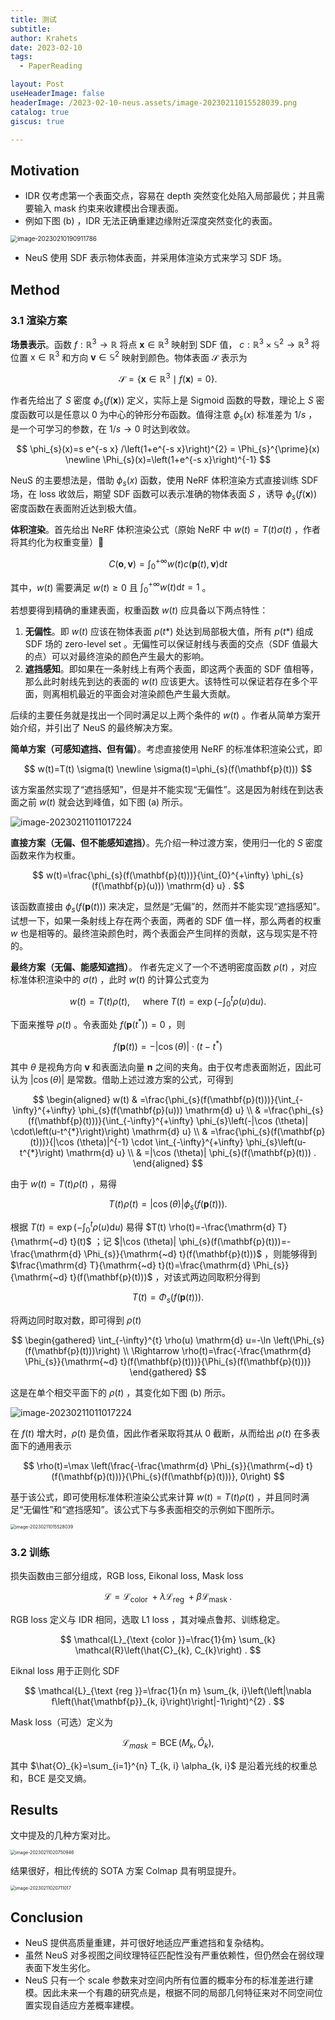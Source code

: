 ```yaml
---
title: 测试
subtitle: 
author: Krahets
date: 2023-02-10
tags: 
  - PaperReading

layout: Post
useHeaderImage: false
headerImage: /2023-02-10-neus.assets/image-20230211015528039.png
catalog: true
giscus: true

---
```


## Motivation

- IDR 仅考虑第一个表面交点，容易在 depth 突然变化处陷入局部最优；并且需要输入 mask 约束来收建模出合理表面。
- 例如下图 (b) ，IDR 无法正确重建边缘附近深度突然变化的表面。

<img src="/2023-02-10-neus.assets/image-20230210190911786.png" alt="image-20230210190911786" style="zoom:70%;" />

- NeuS 使用 SDF 表示物体表面，并采用体渲染方式来学习 SDF 场。

## Method

### 3.1 渲染方案

**场景表示**。函数 $f: \mathbb{R}^{3} \rightarrow \mathbb{R}$ 将点 $\mathbf{x} \in \mathbb{R}^{3}$ 映射到 SDF 值， $c: \mathbb{R}^{3} \times \mathbb{S}^{2} \rightarrow \mathbb{R}^{3}$ 将位置 $\mathrm{x} \in \mathbb{R}^{3}$ 和方向 $\mathbf{v} \in \mathbb{S}^{2}$ 映射到颜色。物体表面 $\mathcal{S}$ 表示为

$$
\mathcal{S}=\left\{\mathbf{x} \in \mathbb{R}^{3} \mid f(\mathbf{x})=0\right\} \text {. }
$$

作者先给出了 $S$ 密度 $\phi_{s}(f(\mathbf{x}))$  定义，实际上是 Sigmoid 函数的导数，理论上 $S$ 密度函数可以是任意以 $0$ 为中心的钟形分布函数。值得注意  $\phi_{s}(x)$ 标准差为 $1/s$ ，是一个可学习的参数，在 $1 / s \rightarrow 0$ 时达到收敛。

$$
\phi_{s}(x)=s e^{-s x} /\left(1+e^{-s x}\right)^{2} = \Phi_{s}^{\prime}(x) \newline
\Phi_{s}(x)=\left(1+e^{-s x}\right)^{-1}
$$

NeuS 的主要想法是，借助 $\phi_{s}(x)$ 函数，使用 NeRF 体积渲染方式直接训练 SDF 场，在 loss 收敛后，期望 SDF 函数可以表示准确的物体表面 $S$ ，诱导 $\phi_{s}(f(\mathbf{x}))$ 密度函数在表面附近达到极大值。

**体积渲染**。首先给出 NeRF 体积渲染公式（原始 NeRF 中 $w(t) = T(t) \sigma(t)$ ，作者将其约化为权重变量）

$$
C(\mathbf{o}, \mathbf{v})=\int_{0}^{+\infty} w(t) c(\mathbf{p}(t), \mathbf{v}) \mathrm{d} t
$$

其中，$w(t)$ 需要满足 $w(t) \geq 0$ 且 $\int_{0}^{+\infty} w(t) \mathrm{d} t=1$ 。

若想要得到精确的重建表面，权重函数 $w(t)$ 应具备以下两点特性：

1. **无偏性**。即 $w(t)$ 应该在物体表面 $p(t*)$ 处达到局部极大值，所有 $p(t*)$ 组成 SDF 场的 zero-level set 。无偏性可以保证射线与表面的交点（SDF 值最大的点）可以对最终渲染的颜色产生最大的影响。
2. **遮挡感知**。即如果在一条射线上有两个表面，即这两个表面的 SDF 值相等，那么此时射线先到达的表面的 $w(t)$ 应该更大。该特性可以保证若存在多个平面，则离相机最近的平面会对渲染颜色产生最大贡献。

后续的主要任务就是找出一个同时满足以上两个条件的 $w(t)$ 。作者从简单方案开始介绍，并引出了 NeuS 的最终解决方案。

**简单方案（可感知遮挡、但有偏）**。考虑直接使用 NeRF 的标准体积渲染公式，即

$$
w(t)=T(t) \sigma(t) \newline
\sigma(t)=\phi_{s}(f(\mathbf{p}(t)))
$$

该方案虽然实现了“遮挡感知”，但是并不能实现“无偏性”。这是因为射线在到达表面之前 $w(t)$ 就会达到峰值，如下图 (a) 所示。

<img src="/2023-02-10-neus.assets/image-20230211011017224.png" alt="image-20230211011017224" style="zoom: 100%;" />

**直接方案（无偏、但不能感知遮挡）**。先介绍一种过渡方案，使用归一化的 $S$ 密度函数来作为权重。

$$
w(t)=\frac{\phi_{s}(f(\mathbf{p}(t)))}{\int_{0}^{+\infty} \phi_{s}(f(\mathbf{p}(u))) \mathrm{d} u} .
$$

该函数直接由 $\phi_{s}(f(\mathbf{p}(t)))$ 来决定，显然是“无偏”的，然而并不能实现“遮挡感知”。试想一下，如果一条射线上存在两个表面，两者的 SDF 值一样，那么两者的权重 $w$ 也是相等的。最终渲染颜色时，两个表面会产生同样的贡献，这与现实是不符的。

**最终方案（无偏、能感知遮挡）**。 作者先定义了一个不透明密度函数 $\rho(t)$ ，对应标准体积渲染中的 $\sigma(t)$ ，此时 $w(t)$ 的计算公式变为

$$
w(t)=T(t) \rho(t), \quad \text { where } T(t)=\exp \left(-\int_{0}^{t} \rho(u) \mathrm{d} u\right) .
$$

下面来推导 $\rho(t)$ 。令表面处 $f\left(\mathbf{p}\left(t^{*}\right)\right)=0$ ，则 

$$
f(\mathbf{p}(t)) = -|\cos (\theta)| \cdot\left(t-t^{*}\right)
$$

其中 $\theta$ 是视角方向 $\mathbf{v}$ 和表面法向量 $\mathbf{n}$ 之间的夹角。由于仅考虑表面附近，因此可认为 $|\cos (\theta)|$ 是常数。借助上述过渡方案的公式，可得到

$$
\begin{aligned}
w(t) & =\frac{\phi_{s}(f(\mathbf{p}(t)))}{\int_{-\infty}^{+\infty} \phi_{s}(f(\mathbf{p}(u))) \mathrm{d} u} \\
& =\frac{\phi_{s}(f(\mathbf{p}(t)))}{\int_{-\infty}^{+\infty} \phi_{s}\left(-|\cos (\theta)| \cdot\left(u-t^{*}\right)\right) \mathrm{d} u} \\
& =\frac{\phi_{s}(f(\mathbf{p}(t)))}{|\cos (\theta)|^{-1} \cdot \int_{-\infty}^{+\infty} \phi_{s}\left(u-t^{*}\right) \mathrm{d} u} \\
& =|\cos (\theta)| \phi_{s}(f(\mathbf{p}(t))) .
\end{aligned}
$$

由于 $w(t)=T(t) \rho(t)$ ，易得

$$
T(t) \rho(t)=|\cos (\theta)| \phi_{s}(f(\mathbf{p}(t))) . 
$$

根据 $T(t)=\exp \left(-\int_{0}^{t} \rho(u) \mathrm{d} u\right)$  易得 $T(t) \rho(t)=-\frac{\mathrm{d} T}{\mathrm{~d} 
t}(t)$ ；记 $|\cos (\theta)| \phi_{s}(f(\mathbf{p}(t)))=-\frac{\mathrm{d} \Phi_{s}}{\mathrm{~d} t}(f(\mathbf{p}(t)))$ ，则能够得到 $\frac{\mathrm{d} T}{\mathrm{~d} t}(t)=\frac{\mathrm{d} \Phi_{s}}{\mathrm{~d} t}(f(\mathbf{p}(t)))$ ，对该式两边同取积分得到

$$
T(t)=\Phi_{s}(f(\mathbf{p}(t))) .
$$

将两边同时取对数，即可得到 $\rho(t)$

$$
\begin{gathered}
\int_{-\infty}^{t} \rho(u) \mathrm{d} u=-\ln \left(\Phi_{s}(f(\mathbf{p}(t)))\right) \\
\Rightarrow \rho(t)=\frac{-\frac{\mathrm{d} \Phi_{s}}{\mathrm{~d} t}(f(\mathbf{p}(t)))}{\Phi_{s}(f(\mathbf{p}(t)))}
\end{gathered}
$$

这是在单个相交平面下的 $\rho(t)$ ，其变化如下图 (b) 所示。

<img src="/2023-02-10-neus.assets/image-20230211011017224.png" alt="image-20230211011017224" style="zoom:100%;" />

在 $f(t)$ 增大时，$\rho(t)$ 是负值，因此作者采取将其从 $0$ 截断，从而给出 $\rho(t)$ 在多表面下的通用表示

$$
\rho(t)=\max \left(\frac{-\frac{\mathrm{d} \Phi_{s}}{\mathrm{~d} t}(f(\mathbf{p}(t)))}{\Phi_{s}(f(\mathbf{p}(t)))}, 0\right)
$$

基于该公式，即可使用标准体积渲染公式来计算 $w(t)=T(t)ρ(t)$ ，并且同时满足“无偏性”和“遮挡感知”。该公式下与多表面相交的示例如下图所示。

<img src="/2023-02-10-neus.assets/image-20230211015528039.png" alt="image-20230211015528039" style="zoom: 50%;" /> 

### 3.2 训练

损失函数由三部分组成，RGB loss, Eikonal loss, Mask loss

$$
\mathcal{L}=\mathcal{L}_{\text {color }}+\lambda \mathcal{L}_{\text {reg }}+\beta \mathcal{L}_{\text {mask }} .
$$

RGB loss 定义与 IDR 相同，选取 L1 loss ，其对噪点鲁邦、训练稳定。

$$
\mathcal{L}_{\text {color }}=\frac{1}{m} \sum_{k} \mathcal{R}\left(\hat{C}_{k}, C_{k}\right) .
$$

Eiknal loss 用于正则化 SDF

$$
\mathcal{L}_{\text {reg }}=\frac{1}{n m} \sum_{k, i}\left(\left|\nabla f\left(\hat{\mathbf{p}}_{k, i}\right)\right|-1\right)^{2} .
$$

Mask loss（可选）定义为

$$
\mathcal{L}_{m a s k}=\operatorname{BCE}\left(M_{k}, \hat{O}_{k}\right),
$$

其中 $\hat{O}_{k}=\sum_{i=1}^{n} T_{k, i} \alpha_{k, i}$ 是沿着光线的权重总和，BCE 是交叉熵。

## Results

文中提及的几种方案对比。

<img src="/2023-02-10-neus.assets/image-20230211020750946.png" alt="image-20230211020750946" style="zoom:50%;" />

结果很好，相比传统的 SOTA 方案 Colmap 具有明显提升。

<img src="/2023-02-10-neus.assets/image-20230211020711017.png" alt="image-20230211020711017" style="zoom:50%;" />

## Conclusion

- NeuS 提供高质量重建，并可很好地适应严重遮挡和复杂结构。
- 虽然 NeuS 对多视图之间纹理特征匹配性没有严重依赖性，但仍然会在弱纹理表面下发生劣化。
- NeuS 只有一个 scale 参数来对空间内所有位置的概率分布的标准差进行建模。因此未来一个有趣的研究点是，根据不同的局部几何特征来对不同空间位置实现自适应方差概率建模。
